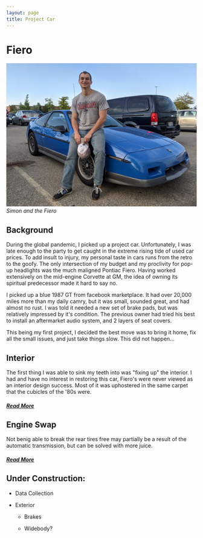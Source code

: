 ```yaml
---
layout: page
title: Project Car
---
```

# Fiero

![Simon and the Fiero](/docs/assets/simon_and_fiero.jpg)
*Simon and the Fiero*

## Background

During the global pandemic, I picked up a project car. Unfortunately, I was late enough to the party to get caught in the extreme rising tide of used car prices. To add insult to injury, my personal taste in cars runs from the retro to the goofy. The only intersection of my budget and my proclivity for pop-up headlights was the much maligned Pontiac Fiero. Having worked extensively on the mid-engine Corvette at GM, the idea of owning its spiritual predecessor made it hard to say no.

I picked up a blue 1987 GT from facebook marketplace. It had over 20,000 miles more than my daily camry, but it was small, sounded great, and had almost no rust. I was told it needed a new set of brake pads, but was relatively impressed by it's condition. The previous owner had tried his best to install an aftermarket audio system, and 2 layers of seat covers.

This being my first project, I decided the best move was to bring it home, fix all the small issues, and just take things slow. This did not happen...

## Interior

The first thing I was able to sink my teeth into was "fixing up" the interior. I had and have no interest in restoring this car, Fiero's were never viewed as an interior design success. Most of it was uphostered in the same carpet that the cubicles of the '80s were.

##### <a href="/Fiero_Interior.html">Read More</a>

## Engine Swap

Not benig able to break the rear tires free may partially be a result of the automatic transmission, but can be solved with more juice.

##### <a href="/engine_swap.html">Read More</a>

## Under Construction:

* Data Collection

* Exterior

  * Brakes

  * Widebody?